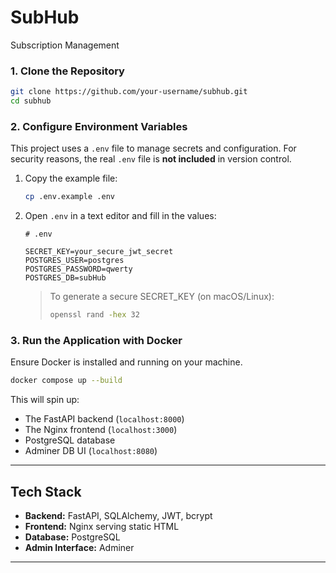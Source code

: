 # SubHub
Subscription Management

### 1. Clone the Repository

```bash
git clone https://github.com/your-username/subhub.git
cd subhub
```

### 2. Configure Environment Variables

This project uses a `.env` file to manage secrets and configuration. For security reasons, the real `.env` file is **not included** in version control.

1. Copy the example file:

    ```bash
    cp .env.example .env
    ```

2. Open `.env` in a text editor and fill in the values:

    ```dotenv
    # .env

    SECRET_KEY=your_secure_jwt_secret
    POSTGRES_USER=postgres
    POSTGRES_PASSWORD=qwerty
    POSTGRES_DB=subHub
    ```

   > To generate a secure SECRET_KEY (on macOS/Linux):
   > ```bash
   > openssl rand -hex 32
   > ```

### 3. Run the Application with Docker

Ensure Docker is installed and running on your machine.

```bash
docker compose up --build
```

This will spin up:

- The FastAPI backend (`localhost:8000`)
- The Nginx frontend (`localhost:3000`)
- PostgreSQL database
- Adminer DB UI (`localhost:8080`)

---

## Tech Stack

- **Backend:** FastAPI, SQLAlchemy, JWT, bcrypt
- **Frontend:** Nginx serving static HTML
- **Database:** PostgreSQL
- **Admin Interface:** Adminer

---